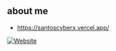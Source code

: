 ## about me

- https://santoscyberx.vercel.app/

[![Website](https://raw.githubusercontent.com/ElielSantos/santoscyberx/main/cyberx.png)](https://santoscyberx.vercel.app/)
